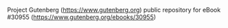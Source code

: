 Project Gutenberg (https://www.gutenberg.org) public repository for eBook #30955 (https://www.gutenberg.org/ebooks/30955)
